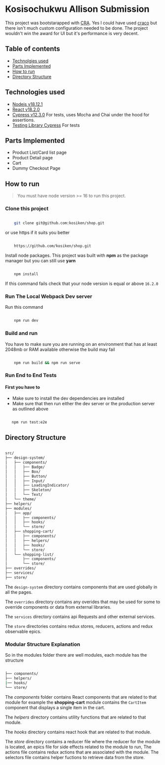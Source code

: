 # Kosisochukwu Allison Submission

This project was bootstarapped with [CRA](https://create-react-app.dev/). Yes I could have used
[craco](https://craco.js.org/) but there isn't much custom configuration needed  to be done. The 
project wouldn't win the award for UI but it's performance is very decent. 

## Table of contents

- [Technolgies used](#technologies-used)
- [Parts Implemented](#parts-implemented)
- [How to run](#how-to-run)
- [Directory Structure](#directory-structure)

## Technologies used

- [Nodejs v18.12.1](https://nodejs.org/en/)
- [React v18.2.0](https://beta.reactjs.org/)
- [Cypress v12.3.0](https://cypress.io) For tests, uses Mocha and Chai under the hood for assertions.
- [Testing Library Cypress](https://testing-library.com/docs/cypress-testing-library/intro/) For tests


## Parts Implemented

- Product List/Card list page
- Product Detail page
- Cart
- Dummy Checkout Page

## How to run

> You must have node version >= 16 to run this project.


### Clone this project 

```sh

    git clone git@github.com:kosiken/shop.git

```

or use https if it suits you better

```sh

    https://github.com/kosiken/shop.git

```

Install node packages. This project was built with **npm** as the 
package manager but you can still use **yarn**

```sh

    npm install

```

If this command fails check that your node version is equal 
or above `16.2.0`

### Run The Local Webpack Dev server

Run this command 

```sh

    npm run dev

```

### Build and run

You have to make sure you are running on an environment that has at
least 2048mb or RAM available otherwise the build may fail

```sh

    npm run build && npm run serve

```


### Run End to End Tests

#### First you have to 

- Make sure to install the dev dependencies are installed
- Make sure that then run either the dev server or the production server as outlined above


```sh

   npm run test:e2e

```



## Directory Structure 

```sh

src/
├── design-system/
│   ├── components/
│   │   ├── Badge/
│   │   ├── Box/
│   │   ├── Button/
│   │   ├── Input/
│   │   ├── LoadingIndicator/
│   │   ├── Skeleton/
│   │   └── Text/
│   └── theme/
├── helpers/
├── modules/
│   ├── app/
│   │   ├── components/
│   │   ├── hooks/
│   │   └── store/
│   ├── shopping-cart/
│   │   ├── components/
│   │   ├── helpers/
│   │   ├── hooks/
│   │   └── store/
│   └── shopping-list/
│       ├── components/
│       └── store/
├── overrides/
├── services/
├── store/


```

The `design-system` directory contains components that are used globally in all the pages.

The `overrides` directory contains any overides that may be used for some to override components or data from external libraries.

The `services` directory contains api Requests and other external services.

The `store` directories contains redux stores, reducers, actions and redux observable epics.

### Modular Structure Explanation

So in the modules folder there are well modules, each module has the structure

```sh

├── components/
├── helpers/
|── hooks/
└── store/

 ```

 The *components* folder contains React components that are related to that module for example the **shopping-cart** module contains
 the `CartItem` component that displays a single item in the cart. 

 The *helpers* directory contains utility functions that are related to that module.
 
 The *hooks* directory contains react hook that are related to that module. 

 The *store* directory contains a reducer file where the reducer for the module is located, an epics file for side effects related to the 
 module to run, The actions file contains redux actions that are associated with the module. The selectors file contains helper fuctions to 
 retrieve data from the store.